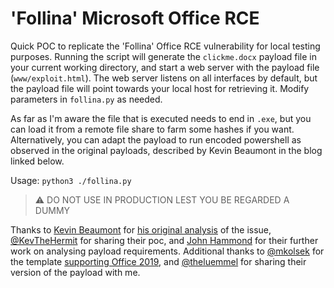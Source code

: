 # 'Follina' Microsoft Office RCE

Quick POC to replicate the 'Follina' Office RCE vulnerability for local testing purposes. Running the script will generate the `clickme.docx` payload file in your current working directory, and start a web server with the payload file (`www/exploit.html`). The web server listens on all interfaces by default, but the payload file will point towards your local host for retrieving it. Modify parameters in `follina.py` as needed.

As far as I'm aware the file that is executed needs to end in `.exe`, but you can load it from a remote file share to farm some hashes if you want. Alternatively, you can adapt the payload to run encoded powershell as observed in the original payloads, described by Kevin Beaumont in the blog linked below.

Usage: `python3 ./follina.py`

> ⚠ DO NOT USE IN PRODUCTION LEST YOU BE REGARDED A DUMMY

Thanks to [Kevin Beaumont](https://twitter.com/GossiTheDog) for [his original analysis](https://doublepulsar.com/follina-a-microsoft-office-code-execution-vulnerability-1a47fce5629e) of the issue, [@KevTheHermit](https://twitter.com/KevTheHermit) for sharing their poc, and [John Hammond](https://twitter.com/_JohnHammond) for their further work on analysing payload requirements. Additional thanks to [@mkolsek](https://twitter.com/mkolsek) for the template [supporting Office 2019](https://twitter.com/mkolsek/status/1531217733546823681), and [@theluemmel](https://twitter.com/theluemmel) for sharing their version of the payload with me.